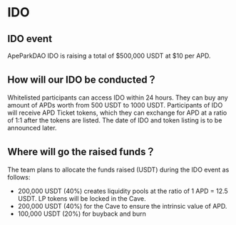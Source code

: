 # IDO

## IDO event

ApeParkDAO IDO is raising a total of $500,000 USDT at $10 per APD.

## How will our IDO be conducted？

Whitelisted participants can access IDO within 24 hours. They can buy any amount of APDs worth from 500 USDT to 1000 USDT. Participants of IDO will receive APD Ticket tokens, which they can exchange for APD at a ratio of 1:1 after the tokens are listed. The date of IDO and token listing is to be announced later.

## Where will go the raised funds？



The team plans to allocate the funds raised (USDT) during the IDO event as follows:

* 200,000 USDT (40%) creates liquidity pools at the ratio of 1 APD = 12.5 USDT. LP tokens will be locked in the Cave.
* 200,000 USDT (40%) for the Cave to ensure the intrinsic value of APD.
* 100,000 USDT (20%) for buyback and burn



